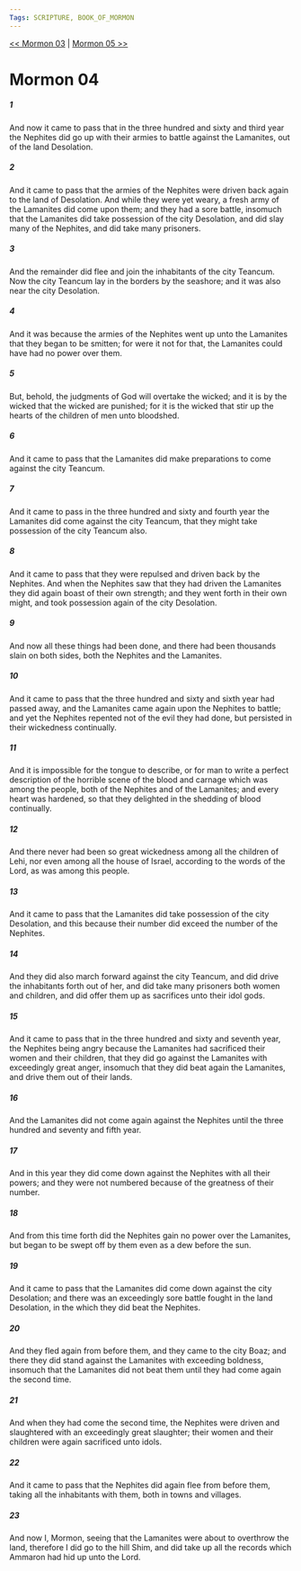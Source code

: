 ```yaml
---
Tags: SCRIPTURE, BOOK_OF_MORMON
---
```


[<< Mormon 03](BOOK_OF_MORMON/13_Mormon/Mormon_03.md) | [Mormon 05 >>](BOOK_OF_MORMON/13_Mormon/Mormon_05.md)

# Mormon 04

##### 1
 And now it came to pass that in the three hundred and sixty and third year the Nephites did go up with their armies to battle against the Lamanites, out of the land Desolation.
##### 2
 And it came to pass that the armies of the Nephites were driven back again to the land of Desolation. And while they were yet weary, a fresh army of the Lamanites did come upon them; and they had a sore battle, insomuch that the Lamanites did take possession of the city Desolation, and did slay many of the Nephites, and did take many prisoners.
##### 3
 And the remainder did flee and join the inhabitants of the city Teancum. Now the city Teancum lay in the borders by the seashore; and it was also near the city Desolation.
##### 4
 And it was because the armies of the Nephites went up unto the Lamanites that they began to be smitten; for were it not for that, the Lamanites could have had no power over them.
##### 5
 But, behold, the judgments of God will overtake the wicked; and it is by the wicked that the wicked are punished; for it is the wicked that stir up the hearts of the children of men unto bloodshed.
##### 6
 And it came to pass that the Lamanites did make preparations to come against the city Teancum.
##### 7
 And it came to pass in the three hundred and sixty and fourth year the Lamanites did come against the city Teancum, that they might take possession of the city Teancum also.
##### 8
 And it came to pass that they were repulsed and driven back by the Nephites. And when the Nephites saw that they had driven the Lamanites they did again boast of their own strength; and they went forth in their own might, and took possession again of the city Desolation.
##### 9
 And now all these things had been done, and there had been thousands slain on both sides, both the Nephites and the Lamanites.
##### 10
 And it came to pass that the three hundred and sixty and sixth year had passed away, and the Lamanites came again upon the Nephites to battle; and yet the Nephites repented not of the evil they had done, but persisted in their wickedness continually.
##### 11
 And it is impossible for the tongue to describe, or for man to write a perfect description of the horrible scene of the blood and carnage which was among the people, both of the Nephites and of the Lamanites; and every heart was hardened, so that they delighted in the shedding of blood continually.
##### 12
 And there never had been so great wickedness among all the children of Lehi, nor even among all the house of Israel, according to the words of the Lord, as was among this people.
##### 13
 And it came to pass that the Lamanites did take possession of the city Desolation, and this because their number did exceed the number of the Nephites.
##### 14
 And they did also march forward against the city Teancum, and did drive the inhabitants forth out of her, and did take many prisoners both women and children, and did offer them up as sacrifices unto their idol gods.
##### 15
 And it came to pass that in the three hundred and sixty and seventh year, the Nephites being angry because the Lamanites had sacrificed their women and their children, that they did go against the Lamanites with exceedingly great anger, insomuch that they did beat again the Lamanites, and drive them out of their lands.
##### 16
 And the Lamanites did not come again against the Nephites until the three hundred and seventy and fifth year.
##### 17
 And in this year they did come down against the Nephites with all their powers; and they were not numbered because of the greatness of their number.
##### 18
 And from this time forth did the Nephites gain no power over the Lamanites, but began to be swept off by them even as a dew before the sun.
##### 19
 And it came to pass that the Lamanites did come down against the city Desolation; and there was an exceedingly sore battle fought in the land Desolation, in the which they did beat the Nephites.
##### 20
 And they fled again from before them, and they came to the city Boaz; and there they did stand against the Lamanites with exceeding boldness, insomuch that the Lamanites did not beat them until they had come again the second time.
##### 21
 And when they had come the second time, the Nephites were driven and slaughtered with an exceedingly great slaughter; their women and their children were again sacrificed unto idols.
##### 22
 And it came to pass that the Nephites did again flee from before them, taking all the inhabitants with them, both in towns and villages.
##### 23
 And now I, Mormon, seeing that the Lamanites were about to overthrow the land, therefore I did go to the hill Shim, and did take up all the records which Ammaron had hid up unto the Lord.
